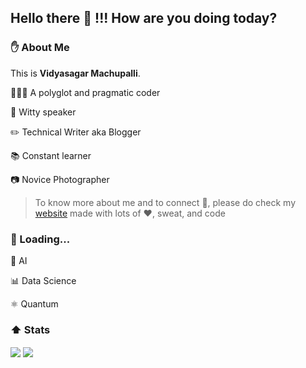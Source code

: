 ## Hello there 👋 !!! How are you doing today?

### :raised_hand: About Me
This is **Vidyasagar Machupalli**. 

🧑🏽‍💻 A polyglot and pragmatic coder

:loudspeaker: Witty speaker

:pencil2: Technical Writer aka Blogger

:books: Constant learner

:camera: Novice Photographer

> To know more about me and to connect :electric_plug:, please do check my [website](https://vidyasagarmsc.github.io) made with lots of :heart:, sweat, and code

### 🧠 Loading...

:robot: AI

:bar_chart: Data Science

⚛️ Quantum

### :arrow_up: Stats
<div>
<img align="center" src="https://github-readme-stats.vercel.app/api/top-langs/?username=VidyasagarMSC&theme=default" />
<img align="center" src="https://github-readme-stats.vercel.app/api/?username=VidyasagarMSC&theme=default" />
</div>
